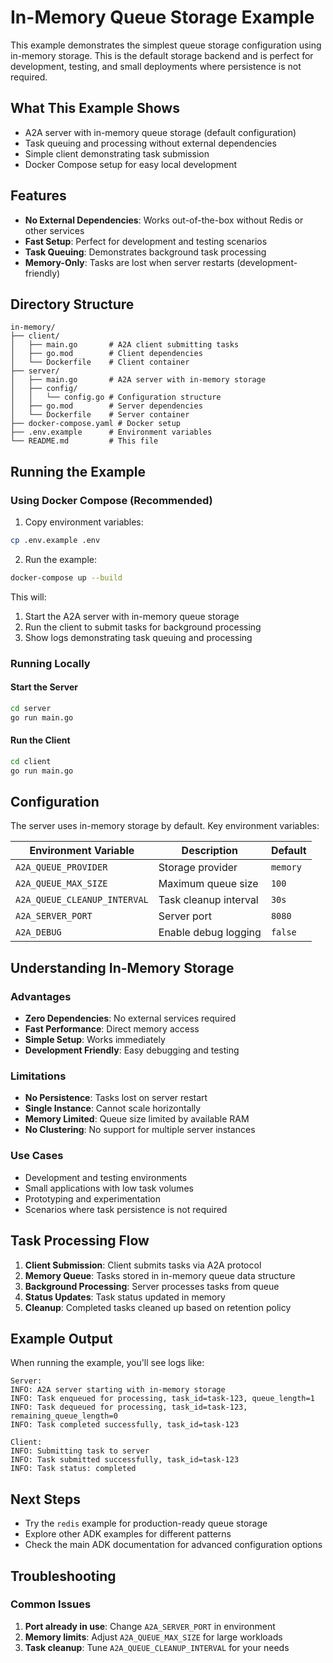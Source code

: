 # In-Memory Queue Storage Example

This example demonstrates the simplest queue storage configuration using in-memory storage. This is the default storage backend and is perfect for development, testing, and small deployments where persistence is not required.

## What This Example Shows

- A2A server with in-memory queue storage (default configuration)
- Task queuing and processing without external dependencies
- Simple client demonstrating task submission
- Docker Compose setup for easy local development

## Features

- **No External Dependencies**: Works out-of-the-box without Redis or other services
- **Fast Setup**: Perfect for development and testing scenarios
- **Task Queuing**: Demonstrates background task processing
- **Memory-Only**: Tasks are lost when server restarts (development-friendly)

## Directory Structure

```
in-memory/
├── client/
│   ├── main.go       # A2A client submitting tasks
│   ├── go.mod        # Client dependencies
│   └── Dockerfile    # Client container
├── server/
│   ├── main.go       # A2A server with in-memory storage
│   ├── config/
│   │   └── config.go # Configuration structure
│   ├── go.mod        # Server dependencies
│   └── Dockerfile    # Server container
├── docker-compose.yaml # Docker setup
├── .env.example      # Environment variables
└── README.md         # This file
```

## Running the Example

### Using Docker Compose (Recommended)

1. Copy environment variables:

```bash
cp .env.example .env
```

2. Run the example:

```bash
docker-compose up --build
```

This will:

1. Start the A2A server with in-memory queue storage
2. Run the client to submit tasks for background processing
3. Show logs demonstrating task queuing and processing

### Running Locally

#### Start the Server

```bash
cd server
go run main.go
```

#### Run the Client

```bash
cd client
go run main.go
```

## Configuration

The server uses in-memory storage by default. Key environment variables:

| Environment Variable           | Description                        | Default    |
| ------------------------------ | ---------------------------------- | ---------- |
| `A2A_QUEUE_PROVIDER`          | Storage provider                   | `memory`   |
| `A2A_QUEUE_MAX_SIZE`           | Maximum queue size                 | `100`      |
| `A2A_QUEUE_CLEANUP_INTERVAL`   | Task cleanup interval              | `30s`      |
| `A2A_SERVER_PORT`              | Server port                        | `8080`     |
| `A2A_DEBUG`                    | Enable debug logging               | `false`    |

## Understanding In-Memory Storage

### Advantages

- **Zero Dependencies**: No external services required
- **Fast Performance**: Direct memory access
- **Simple Setup**: Works immediately
- **Development Friendly**: Easy debugging and testing

### Limitations

- **No Persistence**: Tasks lost on server restart
- **Single Instance**: Cannot scale horizontally
- **Memory Limited**: Queue size limited by available RAM
- **No Clustering**: No support for multiple server instances

### Use Cases

- Development and testing environments
- Small applications with low task volumes
- Prototyping and experimentation
- Scenarios where task persistence is not required

## Task Processing Flow

1. **Client Submission**: Client submits tasks via A2A protocol
2. **Memory Queue**: Tasks stored in in-memory queue data structure
3. **Background Processing**: Server processes tasks from queue
4. **Status Updates**: Task status updated in memory
5. **Cleanup**: Completed tasks cleaned up based on retention policy

## Example Output

When running the example, you'll see logs like:

```
Server:
INFO: A2A server starting with in-memory storage
INFO: Task enqueued for processing, task_id=task-123, queue_length=1
INFO: Task dequeued for processing, task_id=task-123, remaining_queue_length=0
INFO: Task completed successfully, task_id=task-123

Client:
INFO: Submitting task to server
INFO: Task submitted successfully, task_id=task-123
INFO: Task status: completed
```

## Next Steps

- Try the `redis` example for production-ready queue storage
- Explore other ADK examples for different patterns
- Check the main ADK documentation for advanced configuration options

## Troubleshooting

### Common Issues

1. **Port already in use**: Change `A2A_SERVER_PORT` in environment
2. **Memory limits**: Adjust `A2A_QUEUE_MAX_SIZE` for large workloads
3. **Task cleanup**: Tune `A2A_QUEUE_CLEANUP_INTERVAL` for your needs